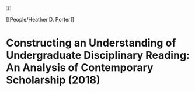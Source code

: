 [🇿](zotero://select/library/items/PHYQ5GVH)

[[People/Heather D. Porter]] 
# Constructing an Understanding of Undergraduate Disciplinary Reading: An Analysis of Contemporary Scholarship (2018)

